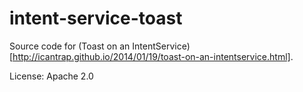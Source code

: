 intent-service-toast
====================

Source code for (Toast on an IntentService)[http://icantrap.github.io/2014/01/19/toast-on-an-intentservice.html].  

License: Apache 2.0
